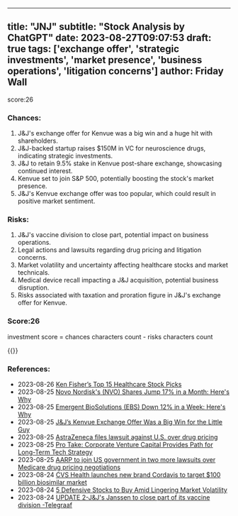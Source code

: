 
---
title: "JNJ"
subtitle: "Stock Analysis by ChatGPT"
date: 2023-08-27T09:07:53
draft: true
tags: ['exchange offer', 'strategic investments', 'market presence', 'business operations', 'litigation concerns']
author: Friday Wall
---

score:26
### Chances:
1. J&J's exchange offer for Kenvue was a big win and a huge hit with shareholders.
2. J&J-backed startup raises $150M in VC for neuroscience drugs, indicating strategic investments.
3. J&J to retain 9.5% stake in Kenvue post-share exchange, showcasing continued interest.
4. Kenvue set to join S&P 500, potentially boosting the stock's market presence.
5. J&J's Kenvue exchange offer was too popular, which could result in positive market sentiment.
### Risks:
1. J&J's vaccine division to close part, potential impact on business operations.
2. Legal actions and lawsuits regarding drug pricing and litigation concerns.
3. Market volatility and uncertainty affecting healthcare stocks and market technicals.
4. Medical device recall impacting a J&J acquisition, potential business disruption.
5. Risks associated with taxation and proration figure in J&J's exchange offer for Kenvue.
### Score:26
investment score = chances characters count - risks characters count

{{<tradingview symbol="NYSE:JNJ">}}
### References:
- 2023-08-26 [Ken Fisher’s Top 15 Healthcare Stock Picks](https://finance.yahoo.com/news/ken-fisher-top-15-healthcare-142001618.html?.tsrc=rss)
- 2023-08-25 [Novo Nordisk's (NVO) Shares Jump 17% in a Month: Here's Why](https://finance.yahoo.com/news/novo-nordisks-nvo-shares-jump-154100109.html?.tsrc=rss)
- 2023-08-25 [Emergent BioSolutions (EBS) Down 12% in a Week: Here's Why](https://finance.yahoo.com/news/emergent-biosolutions-ebs-down-12-153600729.html?.tsrc=rss)
- 2023-08-25 [J&J’s Kenvue Exchange Offer Was a Big Win for the Little Guy](https://finance.yahoo.com/m/95f75135-612c-34fd-af00-a09a7a1d671e/j%26j%E2%80%99s-kenvue-exchange-offer.html?.tsrc=rss)
- 2023-08-25 [AstraZeneca files lawsuit against U.S. over drug pricing](https://finance.yahoo.com/video/astrazeneca-files-lawsuit-against-u-150733913.html?.tsrc=rss)
- 2023-08-25 [Pro Take: Corporate Venture Capital Provides Path for Long-Term Tech Strategy](https://finance.yahoo.com/m/1db67084-8206-336d-abe0-29535c8da36c/pro-take%3A-corporate-venture.html?.tsrc=rss)
- 2023-08-25 [AARP to join US government in two more lawsuits over Medicare drug pricing negotiations](https://finance.yahoo.com/news/aarp-to-join-us-government-in-two-more-lawsuits-over-medicare-drug-pricing-negotiations-205350458.html?.tsrc=rss)
- 2023-08-24 [CVS Health launches new brand Cordavis to target $100 billion biosimilar market](https://finance.yahoo.com/news/cvs-health-launches-new-brand-cordavis-to-target-100-billion-biosimilar-market-150310022.html?.tsrc=rss)
- 2023-08-24 [5 Defensive Stocks to Buy Amid Lingering Market Volatility](https://finance.yahoo.com/news/5-defensive-stocks-buy-amid-132700943.html?.tsrc=rss)
- 2023-08-24 [UPDATE 2-J&J's Janssen to close part of its vaccine division -Telegraaf](https://finance.yahoo.com/news/1-j-js-janssen-close-163054387.html?.tsrc=rss)


                